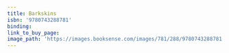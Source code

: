 ```yaml
---
title: Barkskins
isbn: '9780743288781'
binding:
link_to_buy_page:
image_path: 'https://images.booksense.com/images/781/288/9780743288781.jpg'
---
```



